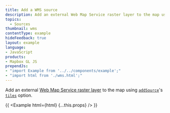 ```yaml
---
title: Add a WMS source
description: Add an external Web Map Service raster layer to the map using addSource's tiles option.
topics:
  - Sources
thumbnail: wms
contentType: example
hideFeedback: true
layout: example
language:
- JavaScript
products:
- Mapbox GL JS
prependJs:
- "import Example from '../../components/example';"
- "import html from './wms.html';"
---
```


Add an external [Web Map Service raster layer](https://www.ogc.org/standards/wms) to the map using [`addSource`](https://maplibre.org/maplibre-gl-js-docs/api/map/#map#addsource)'s [`tiles`](https://maplibre.org/maplibre-gl-js-docs/style-spec/sources/#raster-tiles) option.

{{ <Example html={html} {...this.props} /> }}
